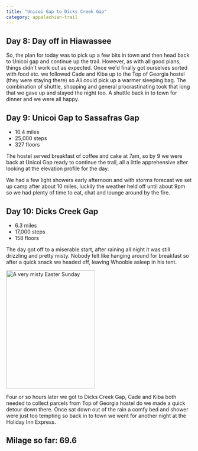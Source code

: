 ```yaml
---
title: "Unicoi Gap to Dicks Creek Gap"
category: appalachian-trail
---
```


## Day 8: Day off in Hiawassee

So, the plan for today was to pick up a few bits in town and then head back to Unicoi gap and continue up the trail. However, as with all good plans, things didn't work out as expected. Once we'd finally got ourselves sorted with food etc. we followed Cade and Kiba up to the Top of Georgia hostel (they were staying there) so Ali could pick up a warmer sleeping bag. The combination of shuttle, shopping and general procrastinating took that long that we gave up and stayed the night too. A shuttle back in to town for dinner and we were all happy.

## Day 9: Unicoi Gap to Sassafras Gap

- 10.4 miles
- 25,000 steps
- 327 floors

The hostel served breakfast of coffee and cake at 7am, so by 9 we were back at Unicoi Gap ready to continue the trail, all a little apprehensive after looking at the elevation profile for the day. 

We had a few light showers early afternoon and with storms forecast we set up camp after about 10 miles, luckily the weather held off until about 9pm so we had plenty of time to eat, chat and lounge around by the fire.

## Day 10: Dicks Creek Gap

- 6.3 miles
- 17,000 steps
- 158 floors

The day got off to a miserable start, after raining all night it was still drizzling and pretty misty. Nobody felt like hanging around for breakfast so after a quick snack we headed off, leaving Whoobie asleep in his tent.

<a data-flickr-embed="true"  href="https://www.flickr.com/photos/martinsteel/26027964971/in/album-72157663892918234/" title="A very misty Easter Sunday"><img src="https://farm2.staticflickr.com/1680/26027964971_2ebbf8f773_n.jpg" width="240" height="320" alt="A very misty Easter Sunday"></a><script async src="//embedr.flickr.com/assets/client-code.js" charset="utf-8"></script>

Four or so hours later we got to Dicks Creek Gap, Cade and Kiba both needed to collect parcels from Top of Georgia hostel do we made a quick detour down there. Once sat down out of the rain a comfy bed and shower were just too tempting so back in to town we went for another night at the Holiday Inn Express.

## Milage so far: 69.6